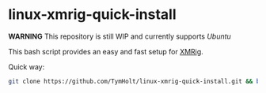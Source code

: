 # linux-xmrig-quick-install

**WARNING** This repository is still WIP and currently supports *Ubuntu*

This bash script provides an easy and fast setup for [XMRig](https://xmrig.com/).

Quick way:
```bash
git clone https://github.com/TymHolt/linux-xmrig-quick-install.git && bash linux-xmrig-quick-install/installer.sh
```
